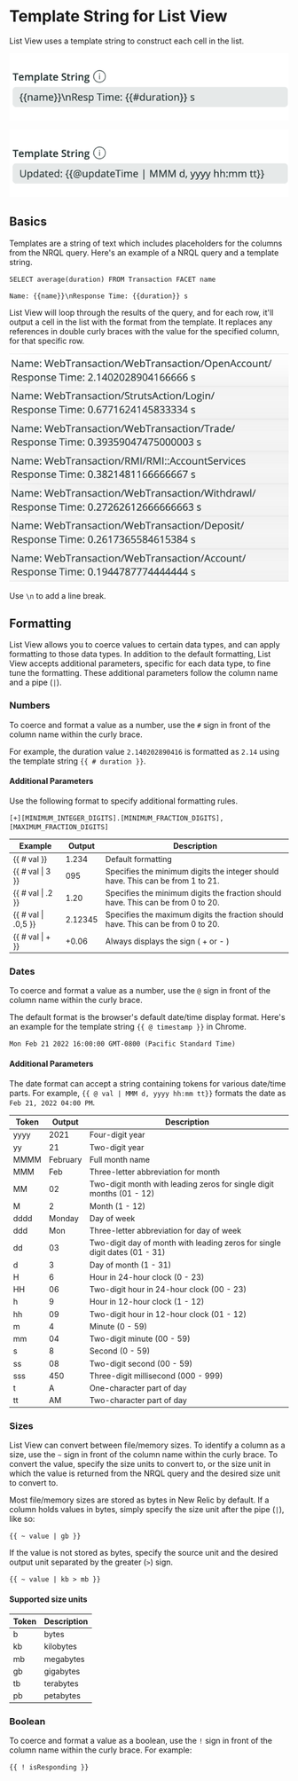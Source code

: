 # Template String for List View

List View uses a template string to construct each cell in the list. 

![template string screenshot 1](screenshots/list-view-template-1.png)

![template string screenshot 2](screenshots/list-view-template-2.png)


## Basics

Templates are a string of text which includes placeholders for the columns from the NRQL query. Here's an example of a NRQL query and a template string.

```
SELECT average(duration) FROM Transaction FACET name
```

```
Name: {{name}}\nResponse Time: {{duration}} s
```

List View will loop through the results of the query, and for each row, it'll output a cell in the list with the format from the template. It replaces any references in double curly braces with the value for the specified column, for that specific row.

![template example 1](screenshots/list-view-template-example-1.png)

Use `\n` to add a line break.


## Formatting

List View allows you to coerce values to certain data types, and can apply formatting to those data types. In addition to the default formatting, List View accepts additional parameters, specific for each data type, to fine tune the formatting. These additional parameters follow the column name and a pipe (`|`).

### Numbers

To coerce and format a value as a number, use the `#` sign in front of the column name within the curly brace.

For example, the duration value `2.140202890416` is formatted as `2.14` using the template string `{{ # duration }}`.

#### Additional Parameters

Use the following format to specify additional formatting rules.

```
[+][MINIMUM_INTEGER_DIGITS].[MINIMUM_FRACTION_DIGITS],[MAXIMUM_FRACTION_DIGITS]
```

| Example | Output | Description |
| --- | --- | --- |
| {{ # val }} | 1.234 | Default formatting  |
| {{ # val \| 3 }} | 095 | Specifies the minimum digits the integer should have. This can be from 1 to 21.  |
| {{ # val \| .2 }} | 1.20 | Specifies the minimum digits the fraction should have. This can be from 0 to 20.  |
| {{ # val \| .0,5 }} | 2.12345 | Specifies the maximum digits the fraction should have. This can be from 0 to 20.  |
| {{ # val \| + }} | +0.06 | Always displays the sign ( + or - )  |

### Dates

To coerce and format a value as a number, use the `@` sign in front of the column name within the curly brace.

The default format is the browser's default date/time display format. Here's an example for the template string `{{ @ timestamp }}` in Chrome.

```
Mon Feb 21 2022 16:00:00 GMT-0800 (Pacific Standard Time)
```

#### Additional Parameters

The date format can accept a string containing tokens for various date/time parts. For example, `{{ @ val | MMM d, yyyy hh:mm tt}}` formats the date as `Feb 21, 2022 04:00 PM`.

| Token | Output | Description |
| --- | --- | --- |
| yyyy | 2021 | Four-digit year |
| yy | 21 | Two-digit year |
| MMMM | February | Full month name |
| MMM | Feb | Three-letter abbreviation for month |
| MM | 02 | Two-digit month with leading zeros for single digit months (01 - 12) |
| M | 2 | Month (1 - 12) |
| dddd | Monday | Day of week |
| ddd | Mon | Three-letter abbreviation for day of week |
| dd | 03 | Two-digit day of month with leading zeros for single digit dates (01 - 31) |
| d | 3 | Day of month (1 - 31) |
| H | 6 | Hour in 24-hour clock (0 - 23) |
| HH | 06 | Two-digit hour in 24-hour clock (00 - 23) |
| h | 9 | Hour in 12-hour clock (1 - 12) |
| hh | 09 | Two-digit hour in 12-hour clock (01 - 12) |
| m | 4 | Minute (0 - 59) |
| mm | 04 | Two-digit minute (00 - 59) |
| s | 8 | Second (0 - 59) |
| ss | 08 | Two-digit second (00 - 59) |
| sss | 450 | Three-digit millisecond (000 - 999) |
| t | A | One-character part of day |
| tt | AM | Two-character part of day |

### Sizes

List View can convert between file/memory sizes. To identify a column as a size, use the `~` sign in front of the column name within the curly brace. To convert the value, specify the size units to convert to, or the size unit in which the value is returned from the NRQL query and the desired size unit to convert to.

Most file/memory sizes are stored as bytes in New Relic by default. If a column holds values in bytes, simply specify the size unit after the pipe (`|`), like so: 

```
{{ ~ value | gb }}
```

If the value is not stored as bytes, specify the source unit and the desired output unit separated by the greater (`>`) sign. 

```
{{ ~ value | kb > mb }}
```

#### Supported size units

| Token | Description |
| --- | --- |
| b | bytes |
| kb | kilobytes |
| mb | megabytes |
| gb | gigabytes |
| tb | terabytes |
| pb | petabytes |

### Boolean

To coerce and format a value as a boolean, use the `!` sign in front of the column name within the curly brace. For example:

```
{{ ! isResponding }}
```
